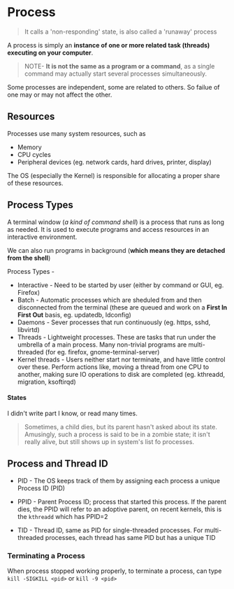 # Process

> It calls a 'non-responding' state, is also called a 'runaway' process

A process is simply an **instance of one or more related task (threads) executing on your computer**.

> NOTE- **It is not the same as a program or a command**, as a single command may actually start several processes simultaneously.

Some processes are independent, some are related to others. So failue of one may or may not affect the other.

## Resources

Processes use many system resources, such as
* Memory
* CPU cycles
* Peripheral devices (eg. network cards, hard drives, printer, display)

The OS (especially the Kernel) is responsible for allocating a proper share of these resources.

## Process Types

A terminal window (_a kind of command shell_) is a process that runs as long as needed. It is used to execute programs and access resources in an interactive environment.

We can also run programs in background (**which means they are detached from the shell**)

Process Types -
* Interactive - Need to be started by user (either by command or GUI, eg. Firefox)
* Batch - Automatic processes which are sheduled from and then disconnected from the terminal (these are queued and work on a **First In First Out** basis, eg. updatedb, ldconfig)
* Daemons - Sever processes that run continuously (eg. https, sshd, libvirtd)
* Threads - Lightweight processes. These are tasks that run under the umbrella of a main process. Many non-trivial programs are multi-threaded (for eg. firefox, gnome-terminal-server)
* Kernel threads - Users neither start nor terminate, and have little control over these.
  Perform actions like, moving a thread from one CPU to another, making sure IO operations to disk are completed (eg. kthreadd, migration, ksoftirqd)

#### States

I didn't write part I know, or read many times.

> Sometimes, a child dies, but its parent hasn't asked about its state. Amusingly, such a process is said to be in a zombie state; it isn't really alive, but still shows up in system's list fo processes.

## Process and Thread ID

* PID - The OS keeps track of them by assigning each process a unique Process ID (PID)

* PPID - Parent Process ID; process that started this process. If the parent dies, the PPID will refer to an adoptive parent, on recent kernels, this is the `kthreadd` which has PPID=2

* TID - Thread ID, same as PID for single-threaded processes.
  For multi-threaded processes, each thread has same PID but has a unique TID

### Terminating a Process

When process stopped working properly, to terminate a process, can type `kill -SIGKILL <pid>` or `kill -9 <pid>`


